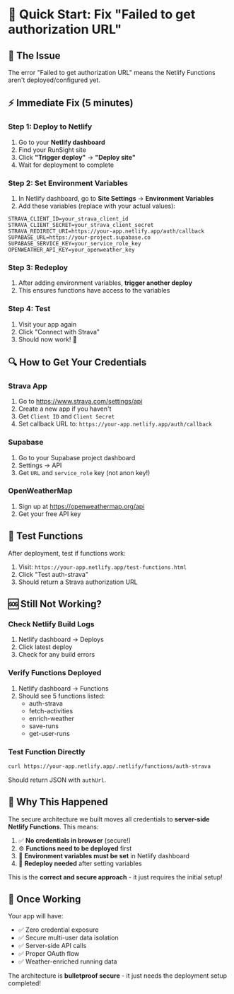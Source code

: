 # 🚀 Quick Start: Fix "Failed to get authorization URL"

## 🎯 **The Issue**
The error "Failed to get authorization URL" means the Netlify Functions aren't deployed/configured yet.

## ⚡ **Immediate Fix (5 minutes)**

### **Step 1: Deploy to Netlify**
1. Go to your **Netlify dashboard**
2. Find your RunSight site
3. Click **"Trigger deploy"** → **"Deploy site"**
4. Wait for deployment to complete

### **Step 2: Set Environment Variables**
1. In Netlify dashboard, go to **Site Settings** → **Environment Variables**
2. Add these variables (replace with your actual values):

```
STRAVA_CLIENT_ID=your_strava_client_id
STRAVA_CLIENT_SECRET=your_strava_client_secret  
STRAVA_REDIRECT_URI=https://your-app.netlify.app/auth/callback
SUPABASE_URL=https://your-project.supabase.co
SUPABASE_SERVICE_KEY=your_service_role_key
OPENWEATHER_API_KEY=your_openweather_key
```

### **Step 3: Redeploy**
1. After adding environment variables, **trigger another deploy**
2. This ensures functions have access to the variables

### **Step 4: Test**
1. Visit your app again
2. Click "Connect with Strava"
3. Should now work! 🎉

## 🔍 **How to Get Your Credentials**

### **Strava App**
1. Go to https://www.strava.com/settings/api
2. Create a new app if you haven't
3. Get `Client ID` and `Client Secret`
4. Set callback URL to: `https://your-app.netlify.app/auth/callback`

### **Supabase**
1. Go to your Supabase project dashboard
2. Settings → API
3. Get `URL` and `service_role` key (not anon key!)

### **OpenWeatherMap**
1. Sign up at https://openweathermap.org/api
2. Get your free API key

## 🧪 **Test Functions**

After deployment, test if functions work:
1. Visit: `https://your-app.netlify.app/test-functions.html`
2. Click "Test auth-strava"
3. Should return a Strava authorization URL

## 🆘 **Still Not Working?**

### **Check Netlify Build Logs**
1. Netlify dashboard → Deploys
2. Click latest deploy
3. Check for any build errors

### **Verify Functions Deployed**
1. Netlify dashboard → Functions
2. Should see 5 functions listed:
   - auth-strava
   - fetch-activities
   - enrich-weather
   - save-runs
   - get-user-runs

### **Test Function Directly**
```bash
curl https://your-app.netlify.app/.netlify/functions/auth-strava
```
Should return JSON with `authUrl`.

## 🎯 **Why This Happened**

The secure architecture we built moves all credentials to **server-side Netlify Functions**. This means:

1. ✅ **No credentials in browser** (secure!)
2. ⚙️ **Functions need to be deployed** first
3. 🔑 **Environment variables must be set** in Netlify dashboard
4. 🔄 **Redeploy needed** after setting variables

This is the **correct and secure approach** - it just requires the initial setup!

## 🎉 **Once Working**

Your app will have:
- ✅ Zero credential exposure
- ✅ Secure multi-user data isolation  
- ✅ Server-side API calls
- ✅ Proper OAuth flow
- ✅ Weather-enriched running data

The architecture is **bulletproof secure** - it just needs the deployment setup completed!